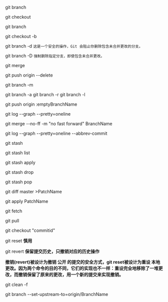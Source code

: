 git branch <branch>

git checkout <branch>

git branch

git checkout -b <branch>

git branch -d <branch> `这是一个安全的操作，Git 会阻止你删除包含未合并更改的分支。`

git branch -D <branch> `强制删除指定分支，即使包含未合并更改。`

git merge <branch>

git push origin --delete <branch>

git branch -m <old-branch-name> <new-branch-name>

git branch -a
git branch -r
git branch -l

git push origin :emptyBranchName

git log --graph --pretty=oneline

git merge --no-ff -m "no fast forward" BranchName

git log --graph --pretty=oneline --abbrev-commit

git stash

git stash list

git stash apply 

git stash drop

git stash pop

git diff master >PatchName

git apply PatchName

git fetch 

git pull

git checkout "commitid"

git reset **慎用**

git revert **保留提交历史，只撤销对应的历史操作**

**撤销(revert)被设计为撤销 公开 的提交的安全方式，git reset被设计为重设 本地 更改。因为两个命令的目的不同，它们的实现也不一样：重设完全地移除了一堆更改，而撤销保留了原来的更改，用一个新的提交来实现撤销。**

git clean -f

git branch --set-upstream-to=origin/BranchName



